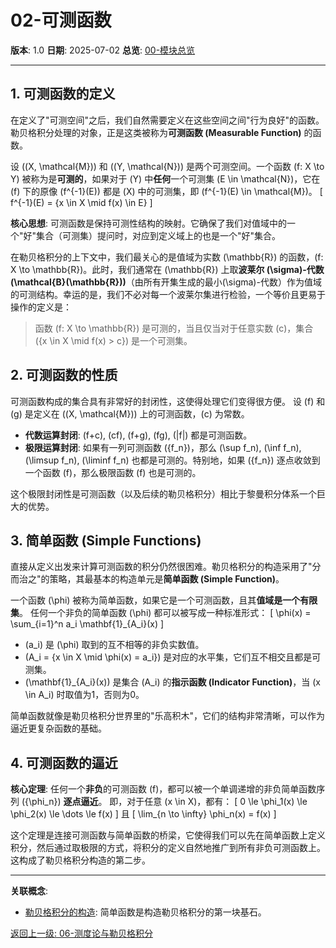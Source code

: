 # 02-可测函数

**版本**: 1.0
**日期**: 2025-07-02
**总览**: [00-模块总览](./00-模块总览.md)

---

## 1. 可测函数的定义

在定义了"可测空间"之后，我们自然需要定义在这些空间之间"行为良好"的函数。勒贝格积分处理的对象，正是这类被称为**可测函数 (Measurable Function)** 的函数。

设 \((X, \mathcal{M})\) 和 \((Y, \mathcal{N})\) 是两个可测空间。一个函数 \(f: X \to Y\) 被称为是**可测的**，如果对于 \(Y\) 中**任何**一个可测集 \(E \in \mathcal{N}\)，它在 \(f\) 下的原像 \(f^{-1}(E)\) 都是 \(X\) 中的可测集，即 \(f^{-1}(E) \in \mathcal{M}\)。
\[ f^{-1}(E) = \{x \in X \mid f(x) \in E\} \]

**核心思想**: 可测函数是保持可测性结构的映射。它确保了我们对值域中的一个"好"集合（可测集）提问时，对应到定义域上的也是一个"好"集合。

在勒贝格积分的上下文中，我们最关心的是值域为实数 \(\mathbb{R}\) 的函数，\(f: X \to \mathbb{R}\)。此时，我们通常在 \(\mathbb{R}\) 上取**波莱尔 \(\sigma\)-代数 \(\mathcal{B}(\mathbb{R})\)**（由所有开集生成的最小\(\sigma\)-代数）作为值域的可测结构。幸运的是，我们不必对每一个波莱尔集进行检验，一个等价且更易于操作的定义是：

> 函数 \(f: X \to \mathbb{R}\) 是可测的，当且仅当对于任意实数 \(c\)，集合 \(\{x \in X \mid f(x) > c\}\) 是一个可测集。

## 2. 可测函数的性质

可测函数构成的集合具有非常好的封闭性，这使得处理它们变得很方便。
设 \(f\) 和 \(g\) 是定义在 \((X, \mathcal{M})\) 上的可测函数，\(c\) 为常数。
- **代数运算封闭**: \(f+c\), \(cf\), \(f+g\), \(fg\), \(|f|\) 都是可测函数。
- **极限运算封闭**: 如果有一列可测函数 \(\{f_n\}\)，那么 \(\sup f_n\), \(\inf f_n\), \(\limsup f_n\), \(\liminf f_n\) 也都是可测的。特别地，如果 \(\{f_n\}\) 逐点收敛到一个函数 \(f\)，那么极限函数 \(f\) 也是可测的。

这个极限封闭性是可测函数（以及后续的勒贝格积分）相比于黎曼积分体系一个巨大的优势。

## 3. 简单函数 (Simple Functions)

直接从定义出发来计算可测函数的积分仍然很困难。勒贝格积分的构造采用了"分而治之"的策略，其最基本的构造单元是**简单函数 (Simple Function)**。

一个函数 \(\phi\) 被称为简单函数，如果它是一个可测函数，且其**值域是一个有限集**。
任何一个非负的简单函数 \(\phi\) 都可以被写成一种标准形式：
\[ \phi(x) = \sum_{i=1}^n a_i \mathbf{1}_{A_i}(x) \]
- \(a_i\) 是 \(\phi\) 取到的互不相等的非负实数值。
- \(A_i = \{x \in X \mid \phi(x) = a_i\}\) 是对应的水平集，它们互不相交且都是可测集。
- \(\mathbf{1}_{A_i}(x)\) 是集合 \(A_i\) 的**指示函数 (Indicator Function)**，当 \(x \in A_i\) 时取值为1，否则为0。

简单函数就像是勒贝格积分世界里的"乐高积木"，它们的结构非常清晰，可以作为逼近更复杂函数的基础。

## 4. 可测函数的逼近

**核心定理**: 任何一个**非负**的可测函数 \(f\)，都可以被一个单调递增的非负简单函数序列 \(\{\phi_n\}\) **逐点逼近**。
即，对于任意 \(x \in X\)，都有：
\[ 0 \le \phi_1(x) \le \phi_2(x) \le \dots \le f(x) \]
且
\[ \lim_{n \to \infty} \phi_n(x) = f(x) \]

这个定理是连接可测函数与简单函数的桥梁，它使得我们可以先在简单函数上定义积分，然后通过取极限的方式，将积分的定义自然地推广到所有非负可测函数上。这构成了勒贝格积分构造的第二步。

---
**关联概念**:
- [勒贝格积分的构造](./03-勒贝格积分的构造.md): 简单函数是构造勒贝格积分的第一块基石。

[返回上一级: 06-测度论与勒贝格积分](./00-模块总览.md) 